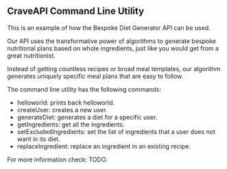 ## CraveAPI Command Line Utility

This is an example of how the Bespoke Diet Generator API can be used.

Our API uses the transformative power of algorithms to generate bespoke nutritional plans based on whole ingredients, just like you would get from a great nutritionist. 

Instead of getting countless recipes or broad meal templates, our algorithm generates uniquely specific meal plans that are easy to follow.

The command line utility has the following commands:

- helloworld: prints back helloworld.
- createUser: creates a new user.
- generateDiet: generates a diet for a specific user.
- getIngredients: get all the ingredients.
- setExcludedIngredients: set the list of ingredients that a user does not want in its diet.
- replaceIngredient: replace an ingredient in an existing recipe.

For more information check: TODO.

